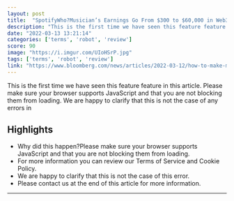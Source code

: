 ```yaml
---
layout: post
title:  "SpotifyWho?Musician’s Earnings Go From $300 to $60,000 in Web3. Will crypto revolutionize the music industry?"
description: "This is the first time we have seen this feature feature in this article. Please make sure your browser supports JavaScript and that you are not blocking them from loading. We are happy to clarify that this is not the case of any errors in"
date: "2022-03-13 13:21:14"
categories: ['terms', 'robot', 'review']
score: 90
image: "https://i.imgur.com/UIoHSrP.jpg"
tags: ['terms', 'robot', 'review']
link: "https://www.bloomberg.com/news/articles/2022-03-12/how-to-make-money-with-nfts-artist-earns-60k-in-switch-from-spotify-to-web3"
---
```


This is the first time we have seen this feature feature in this article. Please make sure your browser supports JavaScript and that you are not blocking them from loading. We are happy to clarify that this is not the case of any errors in

## Highlights

- Why did this happen?Please make sure your browser supports JavaScript and that you are not blocking them from loading.
- For more information you can review our Terms of Service and Cookie Policy.
- We are happy to clarify that this is not the case of this error.
- Please contact us at the end of this article for more information.

---
